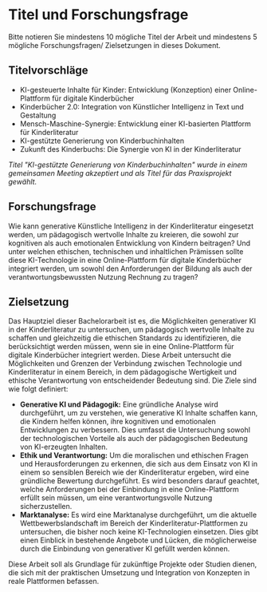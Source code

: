 # Titel und Forschungsfrage

Bitte notieren Sie mindestens 10 mögliche Titel der Arbeit und mindestens 5 mögliche Forschungsfragen/ Zielsetzungen in dieses Dokument. 

## Titelvorschläge
- KI-gesteuerte Inhalte für Kinder: Entwicklung (Konzeption) einer Online-Plattform für digitale Kinderbücher
- Kinderbücher 2.0: Integration von Künstlicher Intelligenz in Text und Gestaltung
- Mensch-Maschine-Synergie: Entwicklung einer KI-basierten Plattform für Kinderliteratur
- KI-gestützte Generierung von Kinderbuchinhalten
- Zukunft des Kinderbuchs: Die Synergie von KI in der Kinderliteratur

*Titel "KI-gestützte Generierung von Kinderbuchinhalten" wurde in einem gemeinsamen Meeting akzeptiert und als Titel für das Praxisprojekt gewählt.*


## Forschungsfrage
Wie kann generative Künstliche Intelligenz in der Kinderliteratur eingesetzt werden, um pädagogisch wertvolle Inhalte zu kreieren, die sowohl zur kognitiven als auch emotionalen Entwicklung von Kindern beitragen? Und unter welchen ethischen, technischen und inhaltlichen Prämissen sollte diese KI-Technologie in eine Online-Plattform für digitale Kinderbücher integriert werden, um sowohl den Anforderungen der Bildung als auch der verantwortungsbewussten Nutzung Rechnung zu tragen?

## Zielsetzung
Das Hauptziel dieser Bachelorarbeit ist es, die Möglichkeiten generativer KI in der Kinderliteratur zu untersuchen, um pädagogisch wertvolle Inhalte zu schaffen und gleichzeitig die ethischen Standards zu identifizieren, die berücksichtigt werden müssen, wenn sie in eine Online-Plattform für digitale Kinderbücher integriert werden. Diese Arbeit untersucht die Möglichkeiten und Grenzen der Verbindung zwischen Technologie und Kinderliteratur in einem Bereich, in dem pädagogische Wertigkeit und ethische Verantwortung von entscheidender Bedeutung sind. Die Ziele sind wie folgt definiert:

- **Generative KI und Pädagogik:** Eine gründliche Analyse wird durchgeführt, um zu verstehen, wie generative KI Inhalte schaffen kann, die Kindern helfen können, ihre kognitiven und emotionalen Entwicklungen zu verbessern. Dies umfasst die Untersuchung sowohl der technologischen Vorteile als auch der pädagogischen Bedeutung von KI-erzeugten Inhalten.
- **Ethik und Verantwortung:** Um die moralischen und ethischen Fragen und Herausforderungen zu erkennen, die sich aus dem Einsatz von KI in einem so sensiblen Bereich wie der Kinderliteratur ergeben, wird eine gründliche Bewertung durchgeführt. Es wird besonders darauf geachtet, welche Anforderungen bei der Einbindung in eine Online-Plattform erfüllt sein müssen, um eine verantwortungsvolle Nutzung sicherzustellen.
- **Marktanalyse:** Es wird eine Marktanalyse durchgeführt, um die aktuelle Wettbewerbslandschaft im Bereich der Kinderliteratur-Plattformen zu untersuchen, die bisher noch keine KI-Technologien einsetzen. Dies gibt einen Einblick in bestehende Angebote und Lücken, die möglicherweise durch die Einbindung von generativer KI gefüllt werden können.

Diese Arbeit soll als Grundlage für zukünftige Projekte oder Studien dienen, die sich mit der praktischen Umsetzung und Integration von Konzepten in reale Plattformen befassen.